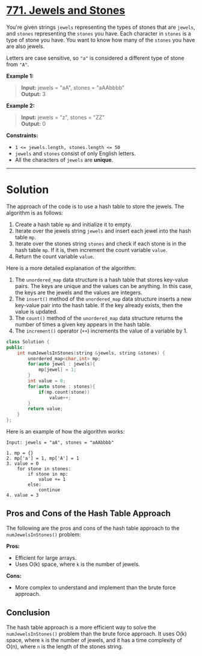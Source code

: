 # [771. Jewels and Stones](https://leetcode.com/problems/jewels-and-stones/)

You're given strings `jewels` representing the types of stones that are `jewels`, and `stones` representing the `stones` you have. Each character in `stones` is a type of stone you have. You want to know how many of the `stones` you have are also jewels.

Letters are case sensitive, so `"a"` is considered a different type of stone from `"A"`.

**Example 1:**

> **Input:** jewels = "aA", stones = "aAAbbbb"<br>
**Output:** 3

**Example 2:**

> **Input:** jewels = "z", stones = "ZZ"<br>
**Output:** 0
 

**Constraints:**

- `1 <= jewels.length, stones.length <= 50`
- `jewels` and `stones` consist of only English letters.
- All the characters of `jewels` are **unique**.
---
# Solution

The approach of the code is to use a hash table to store the jewels. The algorithm is as follows:

1. Create a hash table `mp` and initialize it to empty.
2. Iterate over the jewels string `jewels` and insert each jewel into the hash table `mp`.
3. Iterate over the stones string `stones` and check if each stone is in the hash table `mp`. If it is, then increment the count variable `value`.
4. Return the count variable `value`.

Here is a more detailed explanation of the algorithm:

1. The `unordered_map` data structure is a hash table that stores key-value pairs. The keys are unique and the values can be anything. In this case, the keys are the jewels and the values are integers.
2. The `insert()` method of the `unordered_map` data structure inserts a new key-value pair into the hash table. If the key already exists, then the value is updated.
3. The `count()` method of the `unordered_map` data structure returns the number of times a given key appears in the hash table.
4. The `increment()` operator (`++`) increments the value of a variable by 1.

```cpp
class Solution {
public:
    int numJewelsInStones(string &jewels, string &stones) {
        unordered_map<char,int> mp;
        for(auto jewel : jewels){
            mp[jewel] = 1;
        }
        int value = 0;
        for(auto stone : stones){
            if(mp.count(stone))
                value++;
        }
        return value;
    }
};
```

Here is an example of how the algorithm works:

```
Input: jewels = "aA", stones = "aAAbbbb"

1. mp = {}
2. mp['a'] = 1, mp['A'] = 1
3. value = 0
    for stone in stones:
        if stone in mp:
            value += 1
        else:
            continue
4. value = 3
```

## Pros and Cons of the Hash Table Approach

The following are the pros and cons of the hash table approach to the `numJewelsInStones()` problem:

**Pros:**

* Efficient for large arrays.
* Uses O(k) space, where `k` is the number of jewels.

**Cons:**

* More complex to understand and implement than the brute force approach.

## Conclusion

The hash table approach is a more efficient way to solve the `numJewelsInStones()` problem than the brute force approach. It uses O(k) space, where `k` is the number of jewels, and it has a time complexity of O(n), where `n` is the length of the stones string.
